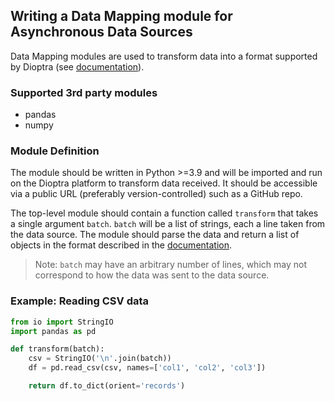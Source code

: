 ## Writing a Data Mapping module for Asynchronous Data Sources

Data Mapping modules are used to transform data into a format supported by Dioptra (see [documentation](/documentation/supported-types/)).

### Supported 3rd party modules
* pandas
* numpy

### Module Definition

The module should be written in Python >=3.9 and will be imported and run on the Dioptra platform to transform data received. It should be accessible via a public URL (preferably version-controlled) such as a GitHub repo.

The top-level module should contain a function called `transform` that takes a single argument `batch`. `batch` will be a list of strings, each a line taken from the data source. The module should parse the data and return a list of objects in the format described in the [documentation](/documentation/supported-types/).

> Note: `batch` may have an arbitrary number of lines, which may not correspond to how the data was sent to the data source.

### Example: Reading CSV data

```python
from io import StringIO
import pandas as pd

def transform(batch):
    csv = StringIO('\n'.join(batch))
    df = pd.read_csv(csv, names=['col1', 'col2', 'col3'])

    return df.to_dict(orient='records')
```
